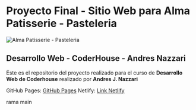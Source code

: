 # **Proyecto Final - Sitio Web para Alma Patisserie - Pasteleria**

![Alma Patisserie - Pasteleria](https://almapatisserie.netlify.app/assets/img/logo.jpg)
## Desarrollo Web - CoderHouse - Andres Nazzari

Este es el repositorio del proyecto realizado para el curso de **Desarrollo Web de Coderhouse** realizado por **Andres J. Nazzari**

GitHub Pages: [GitHub Pages](https://andresnazzari.github.io/almapatisserie/)
Netlify: [Link Netlify](https://almapatisserie.netlify.app/)

rama main